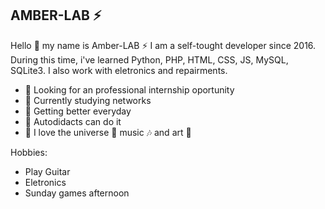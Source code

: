 ## AMBER-LAB :zap:

Hello :wave: my name is Amber-LAB :zap: I am a self-tought developer since 2016. During this time, i've learned Python, PHP, HTML, CSS, JS, MySQL, SQLite3. I also work with eletronics and repairments.

- :telescope: Looking for an professional internship oportunity
- :microscope: Currently studying networks
- :muscle: Getting better everyday
- :speech_balloon: Autodidacts can do it
- :man: I love the universe :milky_way: music :notes: and art :rainbow:

Hobbies:
- Play Guitar
- Eletronics
- Sunday games afternoon
